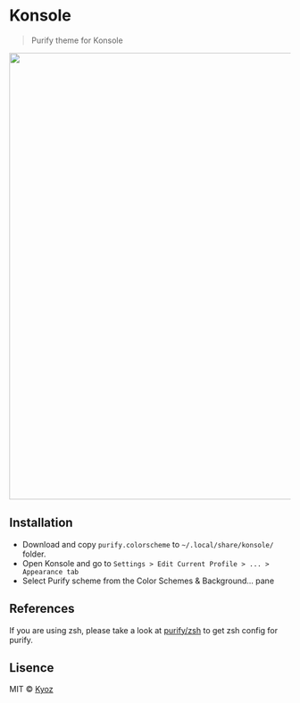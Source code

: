 # Konsole
> Purify theme for Konsole

<p align="center">
  <img src="https://i.imgur.com/Iii74We.png" width="800px">
</p>

## Installation

- Download and copy `purify.colorscheme` to `~/.local/share/konsole/` folder.
- Open Konsole and go to `Settings > Edit Current Profile > ... > Appearance tab`
- Select Purify scheme from the Color Schemes & Background... pane

## References

If you are using zsh, please take a look at [purify/zsh](https://github.com/kyoz/purify/tree/master/zsh) to get zsh config for purify.

## Lisence
MIT © [Kyoz](mailto:banminkyoz@gmail.com)
